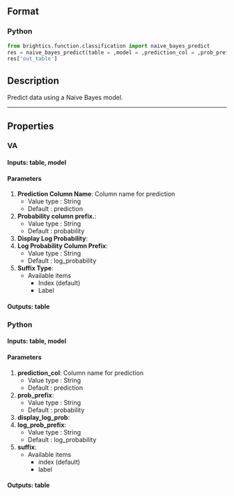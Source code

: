 ## Format
### Python
```python
from brightics.function.classification import naive_bayes_predict
res = naive_bayes_predict(table = ,model = ,prediction_col = ,prob_prefix = ,display_log_prob = ,log_prob_prefix = ,suffix = )
res['out_table']
```

## Description
Predict data using a Naive Bayes model.

---

## Properties
### VA
#### Inputs: table, model

#### Parameters
1. **Prediction Column Name**: Column name for prediction
   - Value type : String
   - Default : prediction
2. **Probability column prefix.**: 
   - Value type : String
   - Default : probability
3. **Display Log Probability**: 
4. **Log Probability Column Prefix**: 
   - Value type : String
   - Default : log_probability
5. **Suffix Type**: 
   - Available items
      - Index (default)
      - Label

#### Outputs: table

### Python
#### Inputs: table, model

#### Parameters
1. **prediction_col**: Column name for prediction
   - Value type : String
   - Default : prediction
2. **prob_prefix**: 
   - Value type : String
   - Default : probability
3. **display_log_prob**: 
4. **log_prob_prefix**: 
   - Value type : String
   - Default : log_probability
5. **suffix**: 
   - Available items
      - index (default)
      - label

#### Outputs: table

